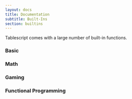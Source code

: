 ```yaml
---
layout: docs
title: Documentation
subtitle: Built-Ins
section: builtins
---
```


Tablescript comes with a large number of built-in functions.

### Basic
### Math
### Gaming
### Functional Programming
